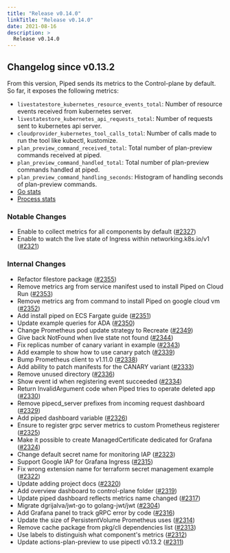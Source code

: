 ```yaml
---
title: "Release v0.14.0"
linkTitle: "Release v0.14.0"
date: 2021-08-16
description: >
  Release v0.14.0
---
```


## Changelog since v0.13.2

From this version, Piped sends its metrics to the Control-plane by default. So far, it exposes the following metrics:

- `livestatestore_kubernetes_resource_events_total`: Number of resource events received from kubernetes server.
- `livestatestore_kubernetes_api_requests_total`: Number of requests sent to kubernetes api server.
- `cloudprovider_kubernetes_tool_calls_total`: Number of calls made to run the tool like kubectl, kustomize.
- `plan_preview_command_received_total`: Total number of plan-preview commands received at piped.
- `plan_preview_command_handled_total`: Total number of plan-preview commands handled at piped.
- `plan_preview_command_handling_seconds`: Histogram of handling seconds of plan-preview commands.
- [Go stats](https://github.com/prometheus/client_golang/blob/v1.11.0/prometheus/go_collector.go#L43-L261)
- [Process stats](https://github.com/prometheus/client_golang/blob/v1.11.0/prometheus/go_collector.go#L43-L261)

### Notable Changes

* Enable to collect metrics for all components by default ([#2327](https://github.com/pipe-cd/pipecd/pull/2327))
* Enable to watch the live state of Ingress within networking.k8s.io/v1 ([#2321](https://github.com/pipe-cd/pipecd/pull/2321))

### Internal Changes
* Refactor filestore package ([#2355](https://github.com/pipe-cd/pipecd/pull/2355))
* Remove metrics arg from service manifest used to install Piped on Cloud Run ([#2353](https://github.com/pipe-cd/pipecd/pull/2353))
* Remove metrics arg from command to install Piped on google cloud vm ([#2352](https://github.com/pipe-cd/pipecd/pull/2352))
* Add install piped on ECS Fargate guide ([#2351](https://github.com/pipe-cd/pipecd/pull/2351))
* Update example queries for ADA ([#2350](https://github.com/pipe-cd/pipecd/pull/2350))
* Change Prometheus pod update strategy to Recreate ([#2349](https://github.com/pipe-cd/pipecd/pull/2349))
* Give back NotFound when live state not found ([#2344](https://github.com/pipe-cd/pipecd/pull/2344))
* Fix replicas number of canary variant in example ([#2343](https://github.com/pipe-cd/pipecd/pull/2343))
* Add example to show how to use canary patch ([#2339](https://github.com/pipe-cd/pipecd/pull/2339))
* Bump Prometheus client to v1.11.0 ([#2338](https://github.com/pipe-cd/pipecd/pull/2338))
* Add ability to patch manifests for the CANARY variant ([#2333](https://github.com/pipe-cd/pipecd/pull/2333))
* Remove unused directory ([#2336](https://github.com/pipe-cd/pipecd/pull/2336))
* Show event id when registering event succeeded ([#2334](https://github.com/pipe-cd/pipecd/pull/2334))
* Return InvalidArgument code when Piped tries to operate deleted app ([#2330](https://github.com/pipe-cd/pipecd/pull/2330))
* Remove pipecd_server prefixes from incoming request dashboard ([#2329](https://github.com/pipe-cd/pipecd/pull/2329))
* Add piped dashboard variable ([#2326](https://github.com/pipe-cd/pipecd/pull/2326))
* Ensure to register grpc server metrics to custom Prometheus registerer ([#2325](https://github.com/pipe-cd/pipecd/pull/2325))
* Make it possible to create ManagedCertificate dedicated for Grafana ([#2324](https://github.com/pipe-cd/pipecd/pull/2324))
* Change default secret name for monitoring IAP ([#2323](https://github.com/pipe-cd/pipecd/pull/2323))
* Support Google IAP for Grafana Ingress ([#2315](https://github.com/pipe-cd/pipecd/pull/2315))
* Fix wrong extension name for terraform secret management example ([#2322](https://github.com/pipe-cd/pipecd/pull/2322))
* Update adding project docs ([#2320](https://github.com/pipe-cd/pipecd/pull/2320))
* Add overview dashboard to control-plane folder ([#2319](https://github.com/pipe-cd/pipecd/pull/2319))
* Update piped dashboard reflects metrics name changed ([#2317](https://github.com/pipe-cd/pipecd/pull/2317))
* Migrate dgrijalva/jwt-go to golang-jwt/jwt ([#2304](https://github.com/pipe-cd/pipecd/pull/2304))
* Add Grafana panel to track gRPC error by code ([#2316](https://github.com/pipe-cd/pipecd/pull/2316))
* Update the size of PersistentVolume Prometheus uses ([#2314](https://github.com/pipe-cd/pipecd/pull/2314))
* Remove cache package from pkg/cli dependencies list ([#2313](https://github.com/pipe-cd/pipecd/pull/2313))
* Use labels to distinguish what component's metrics ([#2312](https://github.com/pipe-cd/pipecd/pull/2312))
* Update actions-plan-preview to use pipectl v0.13.2 ([#2311](https://github.com/pipe-cd/pipecd/pull/2311))

